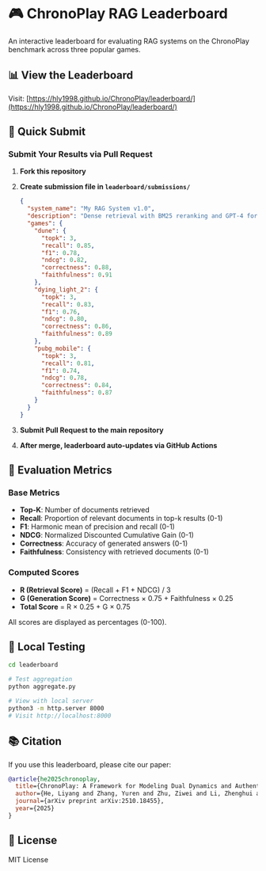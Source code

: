 # 🎮 ChronoPlay RAG Leaderboard

An interactive leaderboard for evaluating RAG systems on the ChronoPlay benchmark across three popular games.

## 📊 View the Leaderboard

Visit: [https://hly1998.github.io/ChronoPlay/leaderboard/](https://hly1998.github.io/ChronoPlay/leaderboard/)

## 🚀 Quick Submit

### Submit Your Results via Pull Request

1. **Fork this repository**

2. **Create submission file in `leaderboard/submissions/`**
   ```json
   {
     "system_name": "My RAG System v1.0",
     "description": "Dense retrieval with BM25 reranking and GPT-4 for generation",
     "games": {
       "dune": {
         "topk": 3,
         "recall": 0.85,
         "f1": 0.78,
         "ndcg": 0.82,
         "correctness": 0.88,
         "faithfulness": 0.91
       },
       "dying_light_2": {
         "topk": 3,
         "recall": 0.83,
         "f1": 0.76,
         "ndcg": 0.80,
         "correctness": 0.86,
         "faithfulness": 0.89
       },
       "pubg_mobile": {
         "topk": 3,
         "recall": 0.81,
         "f1": 0.74,
         "ndcg": 0.78,
         "correctness": 0.84,
         "faithfulness": 0.87
       }
     }
   }
   ```

3. **Submit Pull Request to the main repository**

4. **After merge, leaderboard auto-updates via GitHub Actions**

## 📏 Evaluation Metrics

### Base Metrics
- **Top-K**: Number of documents retrieved
- **Recall**: Proportion of relevant documents in top-k results (0-1)
- **F1**: Harmonic mean of precision and recall (0-1)
- **NDCG**: Normalized Discounted Cumulative Gain (0-1)
- **Correctness**: Accuracy of generated answers (0-1)
- **Faithfulness**: Consistency with retrieved documents (0-1)

### Computed Scores
- **R (Retrieval Score)** = (Recall + F1 + NDCG) / 3
- **G (Generation Score)** = Correctness × 0.75 + Faithfulness × 0.25
- **Total Score** = R × 0.25 + G × 0.75

All scores are displayed as percentages (0-100).

## 🔧 Local Testing

```bash
cd leaderboard

# Test aggregation
python aggregate.py

# View with local server
python3 -m http.server 8000
# Visit http://localhost:8000
```

## 📚 Citation

If you use this leaderboard, please cite our paper:

```bibtex
@article{he2025chronoplay,
  title={ChronoPlay: A Framework for Modeling Dual Dynamics and Authenticity in Game RAG Benchmarks},
  author={He, Liyang and Zhang, Yuren and Zhu, Ziwei and Li, Zhenghui and Tong, Shiwei},
  journal={arXiv preprint arXiv:2510.18455},
  year={2025}
}
```

## 📄 License

MIT License

